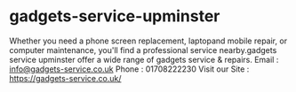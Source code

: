 # gadgets-service-upminster
Whether you need a phone screen replacement, laptopand mobile repair, or computer maintenance, you'll find a professional service nearby.gadgets service upminster offer a wide range of gadgets service &amp; repairs. 
Email : info@gadgets-service.co.uk
Phone : 01708222230
Visit our Site : https://gadgets-service.co.uk/
